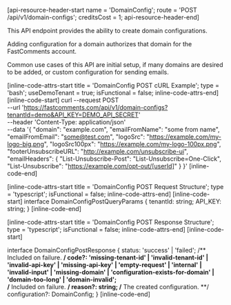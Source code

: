[api-resource-header-start name = 'DomainConfig'; route = 'POST /api/v1/domain-configs'; creditsCost = 1; api-resource-header-end]

This API endpoint provides the ability to create domain configurations.

Adding configuration for a domain authorizes that domain for the FastComments account.

Common use cases of this API are initial setup, if many domains are desired to be added, or custom configuration for sending emails. 

[inline-code-attrs-start title = 'DomainConfig POST cURL Example'; type = 'bash'; useDemoTenant = true; isFunctional = false; inline-code-attrs-end]
[inline-code-start]
curl --request POST \
  --url 'https://fastcomments.com/api/v1/domain-configs?tenantId=demo&API_KEY=DEMO_API_SECRET' \
  --header 'Content-Type: application/json' \
  --data '{
	"domain": "example.com",
	"emailFromName": "some from name",
	"emailFromEmail": "some@test.com",
	"logoSrc": "https://example.com/my-logo-big.png",
	"logoSrc100px": "https://example.com/my-logo-100px.png",
	"footerUnsubscribeURL": "http://example.com/unsubscribe-ui",
	"emailHeaders": {
		"List-Unsubscribe-Post": "List-Unsubscribe=One-Click",
		"List-Unsubscribe": "<https://example.com/opt-out/[userId]>"
	}
}'
[inline-code-end]

[inline-code-attrs-start title = 'DomainConfig POST Request Structure'; type = 'typescript'; isFunctional = false; inline-code-attrs-end]
[inline-code-start]
interface DomainConfigPostQueryParams {
    tenantId: string;
    API_KEY: string;
}
[inline-code-end]

[inline-code-attrs-start title = 'DomainConfig POST Response Structure'; type = 'typescript'; isFunctional = false; inline-code-attrs-end]
[inline-code-start]

interface DomainConfigPostResponse {
    status: 'success' | 'failed';
    /** Included on failure. **/
    code?: 'missing-tenant-id' | 'invalid-tenant-id' | 'invalid-api-key' | 'missing-api-key' | 'empty-request' | 'internal' | 'invalid-input' | 'missing-domain' | 'configuration-exists-for-domain' | 'domain-too-long' | 'domain-invalid';  
    /** Included on failure. **/
    reason?: string;
    /** The created configuration. **/
    configuration?: DomainConfig;
}
[inline-code-end]
